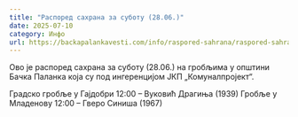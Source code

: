 ```yaml
---
title: "Распоред сахрана за суботу (28.06.)"
date: 2025-07-10
category: Инфо
url: https://backapalankavesti.com/info/raspored-sahrana/raspored-sahrana-za-subotu-28-06/
---
```


Ово је распоред сахрана за суботу (28.06.) на гробљима у општини Бачка Паланка која су под ингеренцијом ЈКП „Комуналпројект“.

Градско гробље у Гајдобри
12:00 – Вуковић Драгиња (1939)
Гробље у Младенову
12:00 – Гверо Синиша (1967)
